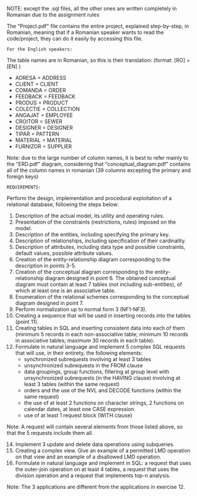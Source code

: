 NOTE: except the .sql files, all the other ones are written completely in Romanian due to the assignment rules

The "Project.pdf" file contains the entire project, explained step-by-step, in Romanian, meaning that if a Romanian speaker wants to read the code/project, they can do it easily by accessing this file.

    For the English speakers:

The table names are in Romanian, so this is their translation: (format: [RO] = [EN] )
  - ADRESA = ADDRESS
  - CLIENT = CLIENT
  - COMANDA = ORDER
  - FEEDBACK = FEEDBACK
  - PRODUS = PRODUCT
  - COLECTIE = COLLECTION
  - ANGAJAT = EMPLOYEE
  - CROITOR = SEWER
  - DESIGNER = DESIGNER
  - TIPAR = PATTERN
  - MATERIAL = MATERIAL
  - FURNIZOR = SUPPLIER

Note: due to the large number of column names, it is best to refer mainly to the "ERD.pdf" diagram, considering that "conceptual_diagram.pdf" contains all of the column names in romanian (39 columns excepting the primary and foreign keys)

    REQUIREMENTS:

Perform the design, implementation and procedural exploitation of a relational database, following the steps below:

1. Description of the actual model, its utility and operating rules.
2. Presentation of the constraints (restrictions, rules) imposed on the model.
3. Description of the entities, including specifying the primary key.
4. Description of relationships, including specification of their cardinality.
5. Description of attributes, including data type and possible constraints, default values, possible attribute values.
6. Creation of the entity-relationship diagram corresponding to the description in points 3-5.
7. Creation of the conceptual diagram corresponding to the entity-relationship diagram designed in point 6. The obtained conceptual diagram must contain at least 7 tables (not including sub-entities), of which at least one is an associative table.
8. Enumeration of the relational schemes corresponding to the conceptual diagram designed in point 7.
9. Perform normalization up to normal form 3 (NF1-NF3).
10. Creating a sequence that will be used in inserting records into the tables (point 11).
11. Creating tables in SQL and inserting consistent data into each of them (minimum 5 records in each non-associative table; minimum 10 records in associative tables; maximum 30 records in each table).
12. Formulate in natural language and implement 5 complex SQL requests that will use, in their entirety, the following elements: 
    - synchronized subrequests involving at least 3 tables
    - unsynchronized subrequests in the FROM clause
    - data groupings, group functions, filtering at group level with unsynchronized subrequests (in the HAVING clause) involving at least 3 tables (within the same request)
    - orders and the use of the NVL and DECODE functions (within the same request)
    - the use of at least 2 functions on character strings, 2 functions on calendar dates, at least one CASE expression
    - use of at least 1 request block (WITH clause)

Note: A request will contain several elements from those listed above, so that the 5 requests include them all.

14. Implement 3 update and delete data operations using subqueries.
15. Creating a complex view. Give an example of a permitted LMD operation on that view and an example of a disallowed LMD operation.
16. Formulate in natural language and implement in SQL: a request that uses the outer-join operation on at least 4 tables, a request that uses the division operation and a request that implements top-n analysis.

Note: The 3 applications are different from the applications in exercise 12.
